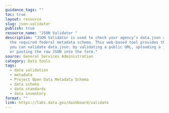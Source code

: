 ```yaml
---
guidance_tags: ""
toc: true
layout: resource
slug: json-validator
publish: true
resource_name: "JSON Validator "
description: "JSON Validator is used to check your agency’s data.json against
  the required federal metadata schema. This web-based tool provides three ways
  you can validate data.json: by validating a public URL, uploading a json file,
  or pasting the raw JSON into the form."
source: General Services Administration
category: Data tools
tags:
  - data validation
  - metadata
  - Project Open Data Metadata Schema
  - data schema
  - data standards
  - data inventory
format: ""
link: https://labs.data.gov/dashboard/validate
---
```

